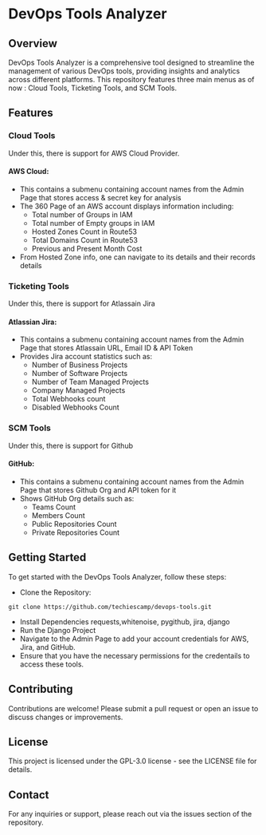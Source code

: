 # DevOps Tools Analyzer

## Overview
DevOps Tools Analyzer is a comprehensive tool designed to streamline the management of various DevOps tools, providing insights and analytics across different platforms. This repository features three main menus as of now : Cloud Tools, Ticketing Tools, and SCM Tools.
## Features

### Cloud Tools
Under this, there is support for AWS Cloud Provider.

#### AWS Cloud:
- This contains a submenu containing account names from the Admin Page that stores access & secret key for analysis
- The 360 Page of an AWS account displays information including:
  - Total number of Groups in IAM
  - Total number of Empty groups in IAM
  - Hosted Zones Count in Route53
  - Total Domains Count in Route53
  - Previous and Present Month Cost
- From Hosted Zone info, one can navigate to its details and their records details

### Ticketing Tools
Under this, there is support for Atlassain Jira

#### Atlassian Jira:
- This contains a submenu containing account names from the Admin Page that stores Atlassain URL, Email ID & API Token
- Provides Jira account statistics such as:
   - Number of Business Projects
   - Number of Software Projects
   - Number of Team Managed Projects
   - Company Managed Projects
   - Total Webhooks count
   - Disabled Webhooks Count

### SCM Tools
Under this, there is support for Github

#### GitHub:
- This contains a submenu containing account names from the Admin Page that stores Github Org and API token for it
- Shows GitHub Org details such as:
  - Teams Count
  - Members Count
  - Public Repositories Count
  - Private Repositories Count

## Getting Started
To get started with the DevOps Tools Analyzer, follow these steps:
- Clone the Repository:
```
git clone https://github.com/techiescamp/devops-tools.git
```
- Install Dependencies requests,whitenoise, pygithub, jira, django
- Run the Django Project
- Navigate to the Admin Page to add your account credentials for AWS, Jira, and GitHub.
- Ensure that you have the necessary permissions for the credentails to access these tools.

## Contributing
Contributions are welcome! Please submit a pull request or open an issue to discuss changes or improvements.

## License
This project is licensed under the GPL-3.0 license - see the LICENSE file for details.

## Contact
For any inquiries or support, please reach out via the issues section of the repository.
